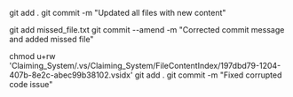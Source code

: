 git add .
git commit -m "Updated all files with new content"

git add missed_file.txt
git commit --amend -m "Corrected commit message and added missed file"

chmod u+rw 'Claiming_System/.vs/Claiming_System/FileContentIndex/197dbd79-1204-407b-8e2c-abec99b38102.vsidx'
git add .
git commit -m "Fixed corrupted code issue"
